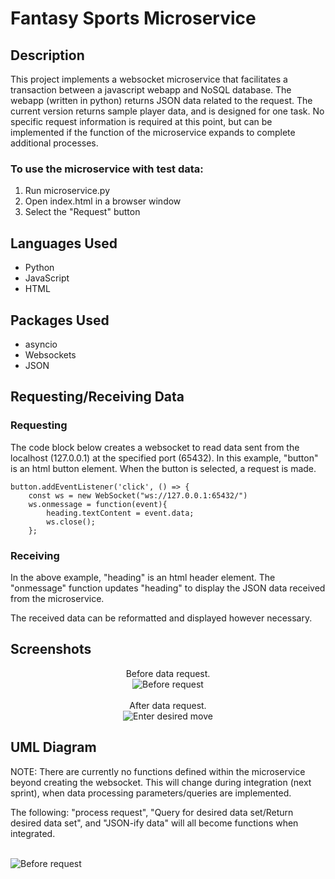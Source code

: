 <h1>Fantasy Sports Microservice</h1>

<h2>Description</h2>
<p>
This project implements a websocket microservice that facilitates a transaction between a javascript webapp and NoSQL database. The webapp (written in python) returns JSON data related to the request. The current version returns sample player data, and is
designed for one task. No specific request information is required at this point, but can be implemented if the function of the microservice expands to complete additional processes.
</p>

<h3>To use the microservice with test data:</h3>
<p>
<ol>
  <li>Run microservice.py</li>
  <li>Open index.html in a browser window</li>
  <li>Select the "Request" button</li>
</ol>
</p>

<h2>Languages Used</h2>
<ul>
  <li>Python</li>
  <li>JavaScript</li>
  <li>HTML</li>
</ul>

<h2>Packages Used</h2>
<ul>
  <li>asyncio</li>
  <li>Websockets</li>
  <li>JSON</li>
</ul>

<h2>Requesting/Receiving Data</h2>
<h3>Requesting</h3>
<p>
  The code block below creates a websocket to read data sent from the localhost (127.0.0.1) at the specified port (65432). In this example, "button" is an html button element.
  When the button is selected, a request is made.
</p>
<code>button.addEventListener('click', () => {
    const ws = new WebSocket("ws://127.0.0.1:65432/")
    ws.onmessage = function(event){
        heading.textContent = event.data;
        ws.close();
    };
</code>
<h3>Receiving</h3>
<p>
    In the above example, "heading" is an html header element. The "onmessage" function updates "heading" to display the JSON data received from the microservice.
</p>
<p>
  The received data can be reformatted and displayed however necessary.
</p>

<h2>Screenshots</h2>

<p align="center">
Before data request. <br/>
<img src="https://imgur.com/YEU6U8J.png" alt="Before request"/>
<br />
<br />
After data request.
<br/>
<img src="https://imgur.com/2pWZi5H.png" alt="Enter desired move"/>
<br />

<h2>UML Diagram</h2>
<p>
NOTE: There are currently no functions defined within the microservice beyond creating the websocket. This will change during integration (next sprint), when data processing parameters/queries are implemented.
</p>
<p>
The following: "process request", "Query for desired data set/Return desired data set", and "JSON-ify data" will all become functions when integrated.
</p>
<br/>
<img src="https://imgur.com/4fVJQYm.png" alt="Before request"/>
<br />
